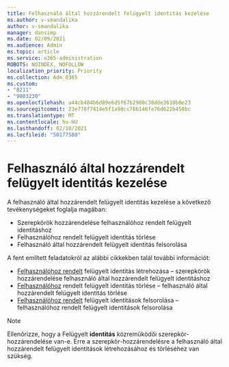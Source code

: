 ```yaml
---
title: Felhasználó által hozzárendelt felügyelt identitás kezelése
ms.author: v-smandalika
author: v-smandalika
manager: dansimp
ms.date: 02/09/2021
ms.audience: Admin
ms.topic: article
ms.service: o365-administration
ROBOTS: NOINDEX, NOFOLLOW
localization_priority: Priority
ms.collection: Adm_O365
ms.custom:
- "8211"
- "9003230"
ms.openlocfilehash: a44cb484b6d89e6d5f67b2900c38dde3610b0e23
ms.sourcegitcommit: 23e778f7414e5f1a98cc786146fe76d622b458bc
ms.translationtype: MT
ms.contentlocale: hu-HU
ms.lasthandoff: 02/10/2021
ms.locfileid: "50177580"
---
```

# <a name="manage-a-user-assigned-managed-identity"></a>Felhasználó által hozzárendelt felügyelt identitás kezelése

A felhasználó által hozzárendelt felügyelt identitás kezelése a következő tevékenységeket foglalja magában:

- Szerepkörök hozzárendelése felhasználóhoz rendelt felügyelt identitáshoz
- Felhasználóhoz rendelt felügyelt identitás törlése
- Felhasználó által hozzárendelt felügyelt identitás felsorolása

A fent említett feladatokról az alábbi cikkekben talál további információt:

- [Felhasználóhoz rendelt](https://docs.microsoft.com/azure/active-directory/managed-identities-azure-resources/how-to-manage-ua-identity-portal) felügyelt identitás létrehozása – szerepkörök hozzárendelése felhasználó által hozzárendelt felügyelt identitáshoz
- [Felhasználóhoz](https://docs.microsoft.com/azure/active-directory/managed-identities-azure-resources/how-to-manage-ua-identity-portal) rendelt felügyelt identitás törlése – felhasználó által hozzárendelt felügyelt identitás törlése
- [Felhasználóhoz rendelt](https://docs.microsoft.com/azure/active-directory/managed-identities-azure-resources/how-to-manage-ua-identity-portal) felügyelt identitások felsorolása – felhasználóhoz rendelt felügyelt identitások felsorolása

> [!NOTE]
> Ellenőrizze, hogy a Felügyelt **identitás** közreműködői szerepkör-hozzárendelése van-e. Erre a szerepkör-hozzárendelésre a felhasználó által hozzárendelt felügyelt identitások létrehozásához és törléséhez van szükség.
